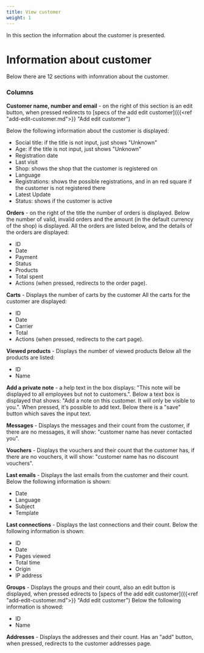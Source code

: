 ```yaml
---
title: View customer
weight: 1
---
```


In this section the information about the customer is presented.

# Information about customer

Below there are 12 sections with infomration about the customer.

### Columns

**Customer name, number and email** - on the right of this section is an edit button, when pressed redirects to [specs of the add edit customer]({{<ref "add-edit-customer.md">}} "Add edit customer")

Below the following information about the customer is displayed:

 - Social title: if the title is not input, just shows "Unknown"
 - Age: if the title is not input, just shows "Unknown"
 - Registration date
 - Last visit
 - Shop: shows the shop that the customer is registered on
 - Language
 - Registrations: shows the possible registrations, and in an red square if the customer is not registered there
 - Latest Update
 - Status: shows if the customer is active

**Orders** - on the right of the title the number of orders is displayed. Below the number of valid, invalid orders and the amount (in the default currency of the shop) is displayed.
All the orders are listed below, and the details of the orders are displayed:
 - ID
 - Date
 - Payment
 - Status
 - Products
 - Total spent
 - Actions (when pressed, redirects to the order page).

**Carts** - Displays the number of carts by the customer
All the carts for the customer are displayed:
 - ID
 - Date
 - Carrier
 - Total
 - Actions (when pressed, redirects to the cart page).

**Viewed products** - Displays the number of viewed products
Below all the products are listed:
 - ID
 - Name

**Add a private note** - a help text in the box displays: "This note will be displayed to all employees but not to customers.".
Below a text box is displayed that shows: "Add a note on this customer. It will only be visible to you.". When pressed, it's possible to add text.
Below there is a "save" button which saves the input text.

**Messages** - Displays the messages and their count from the customer, if there are no messages, it will show: "customer name has never contacted you".

**Vouchers** - Displays the vouchers and their count that the customer has, if there are no vouchers, it will show: "customer name has no discount vouchers".

**Last emails** - Displays the last emails from the customer and their count.
Below the following information is shown:
 - Date
 - Language
 - Subject
 - Template

**Last connections** - Displays the last connections and their count.
Below the following information is shown:
 - ID
 - Date
 - Pages viewed
 - Total time
 - Origin
 - IP address

**Groups** - Displays the groups and their count, also an edit button is displayed, when pressed edirects to [specs of the add edit customer]({{<ref "add-edit-customer.md">}} "Add edit customer")
Below the following information is showed:
 - ID
 - Name

**Addresses** - Displays the addresses and their count. Has an "add" button, when pressed, redirects to the customer addresses page.
